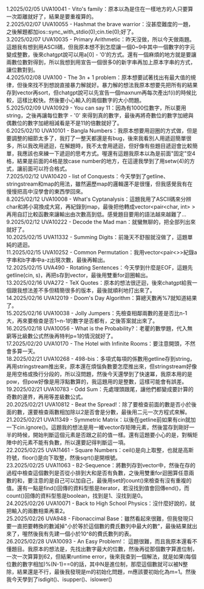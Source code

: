 1.2025/02/05 UVA10041 - Vito's family：原本以為是住在一樣地方的人只要算一次距離就好了，結果是要重複算的。   
2.2025/02/07 UVA10055 - Hashmat the brave warrior：沒甚麼難度的一題，之後解題都加ios::sync_with_stdio(0);cin.tie(0);好了。  
3.2025/02/07 UVA10035 - Primary Arithmetic：昨天沒做，所以今天做兩題。這題我有想到用ASCII碼，但我原本想不到怎麼讓一個0~9中其中一個數字的字元變成整數，後來chatgpt說可以用a[0] - '0'的方式。還有一個麻煩的地方就是要讓兩數位數對得到，所以我想到用宣告一個很多0的新字串再加上原本字串的方式，讓位數對到。  
4.2025/02/08 UVA100 - The 3n + 1 problem：原本想要試著找出有最大值的規律，但後來找不到想說直接暴力解就好。暴力解的想法我原本想要先把所有的結果存到vector再sort，但chatgpt說可以先宣告一個maxnum再每次產出f(i)的時候比較，這樣比較快。然後要小心輸入的兩個數字的大小問題。  
5.2025/02/09 UVA10929 - You can say 11：因為有1000位數字，所以要用string，之後再讓每位數字 - '0' 來得到真的數字，最後再將奇數位的數字加總與偶數位的數字加總相減看是不是11的倍數就好了。  
6.2025/02/10 UVA10101 - Bangla Numbers：我原本想要用迴圈的方式做，但是要調整的細節太多了，我打了一整天都還是有bug，後來我看別人用遞迴簡單很多，所以我改用遞迴，在解題時，我不太會用遞迴，但好像有些題目遞迴會比較簡單，我應該也來練一下遞迴的思考方式。喔還有這題我原本以為是前面"固定"空4格，結果是前面的4格是放case number的地方，在這邊我學到了用setw(4)的方式，讓前面可以符合格式。  
7.2025/02/12 UVA10420 - list of Conquests：今天學到了getline、stringstream和map的用法，雖然遍歷map的邏輯還不是很懂，但我感覺我有在慢慢把高中沒學會的東西學回來。  
8.2025/02/12 UVA10008 - What's Cyptanalysis：這題我用了ASCII碼來分辨char和將小寫換成大寫，再紀錄到map，最後把他轉成vector<pair<char, int> >再用自訂比較函數來讓輸出由次數高到低。感覺題目要用的語法越來越難了...  
9.2025/02/12 UVA10222 - Decode the Mad man：就蠻無聊的，把全部列出來就好了。  
10.2025/02/15 UVA11332 - Summing Digits：前幾天不舒服就沒做了，這題單純的遞迴。  
11.2025/02/15 UVA10252 - Common Permutation：我用vector<pair<>>紀錄a字串和b字串中a-z出現次數，最後再輸出。  
12.2025/02/15 UVA490 - Rotating Sentences：今天學到什麼是EOF，這題先getline(cin, s)，再把s存到vector，最後用雙重for迴圈輸出。  
13.2025/02/16 UVA272 - TeX Quotes：原本的想法很迂迴，後來chatgpt給我一個跟我想法差不多但精簡很多的版本，最後就順利地打出來了。  
14.2025/02/16 UVA12019 - Doom's Day Algorithm：算總天數再%7就知道結果了。  
15.2025/02/16 UVA10038 - Jolly Jumpers：先檢查相鄰兩數的差是否比n-1大，再來要檢查是否1\~n-1的數字是否都有，之後答案就出來了。  
16.2025/02/18 UVA10056 - What is the Probability?：老瞿的數學題，代入無窮等比級數公式然後再特判p=1的情況就好了。  
17.2025/02/20 UVA10170 - The Hotel with Infinite Rooms：要注意開頭，不然會多算一天。  
18.2025/02/21 UVA10268 - 498-bis：多項式每項的係數用getline存到string，再用stringstream推出來，原本還在煩惱負數要怎麼推出來，但stringstream好像是用空格或換行分段的，所以沒問題，然後今天還學到了快速冪，我原本用的是pow，但pow好像是用浮點數算的，我這題用的是整數，這樣可能會有誤差。  
19.2025/02/21 UVA10783 - Odd Sum：先處理頭跟尾，讓他們都變成要計算的奇數的邊界，再用等差級數公式。  
20.2025/02/21 UVA10812 - Beat the Spread!：除了要檢查前面的數是否小於後面的數，還要檢查兩數相加除以2是否會是分數，最後用二元一次方程式來解。  
21.2025/02/21 UVA11349 - Symmetric Matrix：以後在getline前如果有cin就加一下cin.ignore()。這題我的想法是用一維vector存矩陣元素，然後當存到剛好一半的時候，開始判斷這個元素是否跟之前的值一樣。還有這題要小心的是，對稱矩陣中的元素不能有負數，所以還要記得判斷這一項。  
22.2025/02/25 UVA11461 - Square Numbers：ceil()是向上取整，也就是高斯符號，floor()是向下取整，然後sqrt()是開根號。  
23.2025/02/25 UVA11063 - B2-Sequence：將數列存到vector中，然後在存的過程中檢查這個數列是否從小排到大和是否有負數，之後用雙重for迴圈算任意兩數的和，要注意的是自己可以加自己，最後用set的count()來檢查有沒有重複的值。還有一點是find()回傳的資料型態是iterator，若沒找到值會回傳end()，而count()回傳的資料型態是boolean，找到是1、沒找到是0。  
24.2025/02/26 UVA10071 - Back to High School Physics：沒什麼好說的，就把輸入的兩數相乘再乘2。  
25.2025/02/26 UVA948 - Fibonaccimal Base：雖然看起來很難，但我發現只要一直把要轉換的數減掉"小於等於這個數的費氏數列中最大的數"，最後結果就出來了，喔然後我有先建一個小於10^8的費氏數列的表。  
26.2025/02/28 UVA10093 - An Easy Problem!： 這題很難，而且我原本還看不懂題目。我原本的想法是，先找出數字最大的位數，然後再從那個數字算進位制，一次一次算算到62，但結果runtime error，後來我查到一個解法，就是如果(每個位數的數字相加)%(N-1)==0的話，其中N是進位制，那麼這個數就可以被N整除，結果還是不行，最後我發現是m的初始化問題，m應該要初始化為m=1。然後我今天學到了isdigit()、isupper()、islower()
